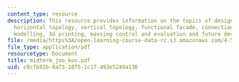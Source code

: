 ```yaml
---
content_type: resource
description: This resource provides information on the topics of design interpretation,
  horizontal topology, vertical topology, functional facade, connection design, component
  modelling, 3d printing, massing control and evaluation and future development.
file: /media/https%3A/open-learning-course-data-rc.s3.amazonaws.com/4-511-digital-mock-up-workshop-spring-2006/c0cfb81b8a7318751c17493e5249a136_midterm_joo_kov.pdf
file_type: application/pdf
resourcetype: Document
title: midterm_joo_kov.pdf
uid: c0cfb81b-8a73-1875-1c17-493e5249a136
---
```

